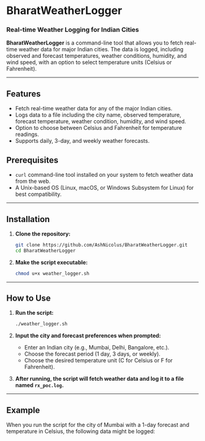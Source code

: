 # BharatWeatherLogger

### Real-time Weather Logging for Indian Cities

**BharatWeatherLogger** is a command-line tool that allows you to fetch real-time weather data for major Indian cities. The data is logged, including observed and forecast temperatures, weather conditions, humidity, and wind speed, with an option to select temperature units (Celsius or Fahrenheit).

---

## Features

- Fetch real-time weather data for any of the major Indian cities.
- Logs data to a file including the city name, observed temperature, forecast temperature, weather condition, humidity, and wind speed.
- Option to choose between Celsius and Fahrenheit for temperature readings.
- Supports daily, 3-day, and weekly weather forecasts.

## Prerequisites

- `curl` command-line tool installed on your system to fetch weather data from the web.
- A Unix-based OS (Linux, macOS, or Windows Subsystem for Linux) for best compatibility.

---

## Installation

1. **Clone the repository:**
    ```bash
    git clone https://github.com/AshNicolus/BharatWeatherLogger.git
    cd BharatWeatherLogger
    ```

2. **Make the script executable:**
    ```bash
    chmod u+x weather_logger.sh
    ```

---

## How to Use

1. **Run the script:**
    ```bash
    ./weather_logger.sh
    ```

2. **Input the city and forecast preferences when prompted:**
   - Enter an Indian city (e.g., Mumbai, Delhi, Bangalore, etc.).
   - Choose the forecast period (1 day, 3 days, or weekly).
   - Choose the desired temperature unit (C for Celsius or F for Fahrenheit).

3. **After running, the script will fetch weather data and log it to a file named `rx_poc.log`.**

---

## Example

When you run the script for the city of Mumbai with a 1-day forecast and temperature in Celsius, the following data might be logged:

